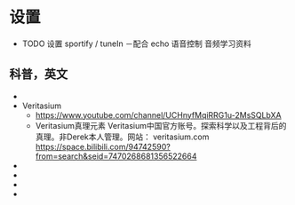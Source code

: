 # 设置
- TODO 设置 sportify / tuneIn －配合 echo 语音控制 音频学习资料
## 科普，英文
-
- Veritasium
	- https://www.youtube.com/channel/UCHnyfMqiRRG1u-2MsSQLbXA
	- Veritasium真理元素
	  Veritasium中国官方账号。探索科学以及工程背后的真理。非Derek本人管理。网站： veritasium.com
	  https://space.bilibili.com/94742590?from=search&seid=7470268681356522664
-
-
-
-